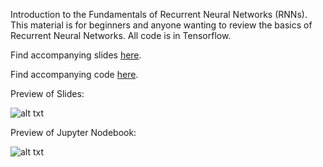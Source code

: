Introduction to the Fundamentals of Recurrent Neural Networks (RNNs). This material is for beginners and anyone wanting to review the basics of Recurrent Neural Networks. All code is in Tensorflow.

Find accompanying slides [here](https://github.com/omarsar/rnn_introduction_fundamentals/blob/master/Introduction%20to%20fundamentals%20of%20RNNs.pdf).

Find accompanying code [here](https://github.com/omarsar/rnn_introduction_fundamentals/blob/master/RNN.ipynb).

Preview of Slides:

![alt txt](https://docs.google.com/drawings/d/e/2PACX-1vTjABLRkXNr11N5k3o14X-cJnPM5cCrpu2Z1t1BL0Mx1B6pRXb60KHtmaIyeEYV_2NdU3F5zE60AIF7/pub?w=600&h=300)

Preview of Jupyter Nodebook:

![alt txt](https://github.com/omarsar/rnn_introduction_fundamentals/blob/master/rnn_preview.gif)
